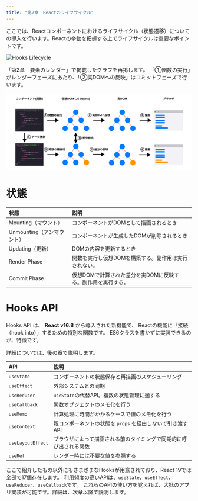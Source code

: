 ```yaml
---
title: "第7章　Reactのライフサイクル"
---
```


ここでは、Reactコンポーネントにおけるライフサイクル（状態遷移）についての導入を行います。Reactの挙動を把握する上でライフサイクルは重要なポイントです。

![Hooks Lifecycle](./07_hooks_lifecycle.svg)

「第2章　要素のレンダー」で掲載したグラフを再掲します。
「①関数の実行」がレンダーフェーズにあたり、「②実DOMへの反映」はコミットフェーズで行います。

![描画と再描画の流れ](./02_lesson2-1.png)

# 状態

|状態 | 説明  |
|:--|:--|
|Mounting（マウント）| コンポーネントがDOMとして描画されるとき |
|Unmounting（アンマウント） | コンポーネントが生成したDOMが削除されるとき |
|Updating（更新） | DOMの内容を更新するとき |
|Render Phase | 関数を実行し仮想DOMを構築する。副作用は実行されない。 |
|Commit Phase | 仮想DOMで計算された差分を実DOMに反映する。副作用を実行する。 |

# Hooks API

Hooks API は、 **React v16.8** から導入された新機能で、
Reactの機能に「接続（hook into）」するための特別な関数です。
ES6クラスを書かずに実装できるのが、特徴です。

詳細については、後の章で説明します。

| API | 説明 |
|:-- |:-- |
| `useState` | コンポーネントの状態保存と再描画のスケジューリング |
| `useEffect` | 外部システムとの同期 |
| `useReducer` | `useState`の代替API。複数の状態管理に適する |
| `useCallback` | 関数オブジェクトのメモ化を行う |
| `useMemo` | 計算処理に時間がかかるケースで値のメモ化を行う |
| `useContext` | 親コンポーネントの状態を `props` を経由しないで引き渡す API |
| `useLayoutEffect` | ブラウザによって描画される前のタイミングで同期的に呼び出される関数 |
| `useRef` | レンダー時には不要な値を参照する |

ここで紹介したもの以外にもさまざまなHooksが用意されており、React 19では全部で17個存在します。
利用頻度の高いAPIは、`useState`、`useEffect`、`useReducer`、`useCallback`です。
これらのAPIの使い方を覚えれば、大抵のアプリ実装が可能です。詳細は、次章以降で説明します。
